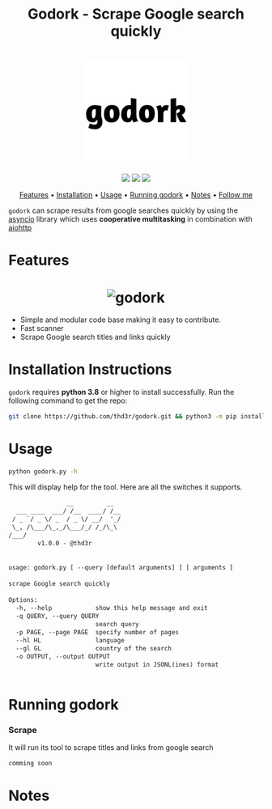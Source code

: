 <h1 align="center">
  Godork - Scrape Google search quickly
</h1>

<h1 align="center">
  <img src="static/godork-logo.png" alt="godork" width="200px">
  <br>
</h1>

<p align="center">
  <a href="https://python.org"><img src="https://img.shields.io/badge/Built%20with-Python-Blue"></a>
  <a href="https://opensource.org/licenses/MIT"><img src="https://img.shields.io/badge/license-MIT-_red.svg"></a>
  <a href="https://github.com/thd3r/godork/issues"><img src="https://img.shields.io/badge/contributions-welcome-brightgreen.svg?style=flat"></a>
</p>

<p align="center">
  <a href="#features">Features</a> •
  <a href="#installation-instructions">Installation</a> •
  <a href="#usage">Usage</a> •
  <a href="#running-godork">Running godork</a> •
  <a href="#notes">Notes</a> • 
  <a href="https://github.com/thd3r">Follow me</a>
</p>

`godork` can scrape results from google searches quickly by using the [asyncio](https://docs.python.org/3/library/asyncio.html) library which uses **cooperative multitasking** in combination with [aiohttp](https://docs.aiohttp.org)

# Features

<h1 align="center">
  <img src="https://raw.githubusercontent.com/thd3r/godork/main/static/godork-run.png" alt="godork" width="700px">
  <br>
</h1>

 - Simple and modular code base making it easy to contribute.
 - Fast scanner
 - Scrape Google search titles and links quickly

# Installation Instructions

`godork` requires **python 3.8** or higher to install successfully. Run the following command to get the repo:

```sh
git clone https://github.com/thd3r/godork.git && python3 -m pip install -r requirements.txt
```

# Usage

```sh
python godork.py -h
```

This will display help for the tool. Here are all the switches it supports.

```console
                __         __  
  ___ ____  ___/ /__  ____/ /__
 / _ `/ _ \/ _  / _ \/ __/  '_/
 \_, /\___/\_,_/\___/_/ /_/\_\ 
/___/                                                                                                            
        v1.0.0 - @thd3r


usage: godork.py [ --query [default arguments] ] [ arguments ]

scrape Google search quickly

Options:
  -h, --help            show this help message and exit
  -q QUERY, --query QUERY
                        search query
  -p PAGE, --page PAGE  specify number of pages
  --hl HL               language
  --gl GL               country of the search
  -o OUTPUT, --output OUTPUT
                        write output in JSONL(ines) format
                        
```

# Running godork

### Scrape

It will run its tool to scrape titles and links from google search

```console
comming soon
```

# Notes
